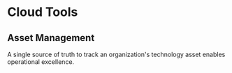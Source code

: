 # Cloud Tools

## Asset Management

A single source of truth to track an organization's technology asset enables operational excellence.